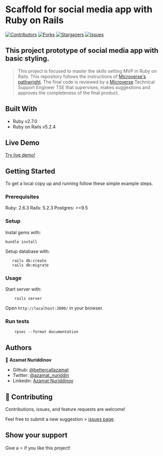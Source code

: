 # Scaffold for social media app with Ruby on Rails

[![Contributors][contributors-shield]][contributors-url]
[![Forks][forks-shield]][forks-url]
[![Stargazers][stars-shield]][stars-url]
[![Issues][issues-shield]][issues-url]

## This project prototype of social media app with basic styling.

> This project is focused to master the skills setting MVP in Ruby on Rails. This repository follows the instructions of [Microverse's pathwright](https://microverse.pathwright.com/library/fast-track-curriculum/69047/path/step/49736080/). The final code is reviewed by a [Microverse](https://www.microverse.org/) Technical Support Engineer TSE that supervises, makes suggestions and approves the completeness of the final product.

## Built With

- Ruby v2.7.0
- Ruby on Rails v5.2.4

## Live Demo

[Try live demo!](https://calm-plateau-22909.herokuapp.com/)


## Getting Started

To get a local copy up and running follow these simple example steps.

### Prerequisites

Ruby: 2.6.3
Rails: 5.2.3
Postgres: >=9.5

### Setup

Instal gems with:

```
bundle install
```

Setup database with:

```
   rails db:create
   rails db:migrate
```



### Usage

Start server with:

```
    rails server
```

Open `http://localhost:3000/` in your browser.

### Run tests

```
    rpsec --format documentation
```

## Authors

👤 **Azamat Nuriddinov**

- Github: [@bettercallazamat](https://github.com/bettercallazamat)
- Twitter: [@azamat_nuriddin](https://twitter.com/azamat_nuriddin)
- Linkedin: [Azamat Nuriddinov](https://www.linkedin.com/in/azamat-nuriddinov-57579868)

## 🤝 Contributing

Contributions, issues, and feature requests are welcome!

Feel free to submit a new suggestion > [issues page](issues/).

## Show your support

Give a ⭐️ if you like this project!

[contributors-shield]: https://img.shields.io/github/contributors/bettercallazamat/ror-social-scaffold.svg?style=flat-square
[contributors-url]: https://github.com/bettercallazamat/ror-social-scaffold/graphs/contributors
[forks-shield]: https://img.shields.io/github/forks/bettercallazamat/ror-social-scaffold.svg?style=flat-square
[forks-url]: https://github.com/bettercallazamat/ror-social-scaffold/network/members
[stars-shield]: https://img.shields.io/github/stars/bettercallazamat/ror-social-scaffold.svg?style=flat-square
[stars-url]: https://github.com/bettercallazamat/ror-social-scaffold/stargazers
[issues-shield]: https://img.shields.io/github/issues/bettercallazamat/ror-social-scaffold.svg?style=flat-square
[issues-url]: https://github.com/bettercallazamat/ror-social-scaffold/issues

